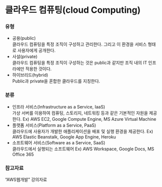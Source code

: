 # 클라우드 컴퓨팅(cloud Computing)
### 유형
- 공용(public)<br>
클라우드 컴퓨팅을 특정 조직이 구성하고 관리한다. 그리고 이 환경을 서비스 형태로 사용자에게 공개한다.
- 사설(private)<br>
클라우드 컴퓨팅을 특정 조직이 구성하는 것은 public과 같지만 조직 내의 IT 인프라에만 적용한 것이다.
- 하이브리드(hybrid)<br>
Public과 private을 혼합한 클라우드를 지칭한다.
### 분류
- 인프라 서비스(Infrastructure as a Service, IaaS)<br>
가상 서버를 이용하여 컴퓨팅, 스토리지, 네트워킹 등과 같은 기본적인 자원을 제공한다.
Ex) AWS EC2, Google Compute Engine, MS Azure Virtual Machine
- 플랫폼 서비스(Platform as a Service, PaaS)<br>
클라우드에 사용자가 개발한 애플리케이션을 배포 및 실행 환경을 제공한다.
Ex) AWS Elastic Beanstalk, Google App Engine, Heroku
- 소프트웨어 서비스(Software as a Service, SaaS)<br>
클라우드에서 실행되는 소프트웨어
Ex) AWS Workspace, Google Docs, MS Office 365
### 참고자료
“AWS웹개발” 강의자료
